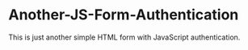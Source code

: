 # Another-JS-Form-Authentication
This is just another simple HTML form with JavaScript authentication.
